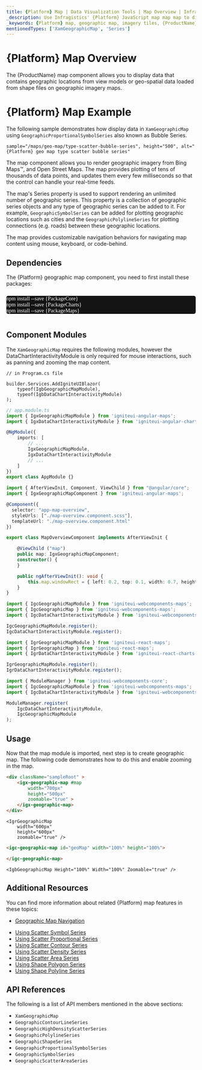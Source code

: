 ```yaml
---
title: {Platform} Map | Data Visualization Tools | Map Overview | Infragistics
_description: Use Infragistics' {Platform} JavaScript map map map to display data that contains geographic locations from view models or geo-spatial data loaded from shape files on geographic imagery maps. View the {ProductName} map demos!
_keywords: {Platform} map, geographic map, imagery tiles, {ProductName}, Infragistics
mentionedTypes: ['XamGeographicMap', 'Series']
---
```

# {Platform} Map Overview

The {ProductName} map component allows you to display data that contains geographic locations from view models or geo-spatial data loaded from shape files on geographic imagery maps.

# {Platform} Map Example

The following sample demonstrates how display data in `XamGeographicMap` using `GeographicProportionalSymbolSeries` also known as Bubble Series.

`sample="/maps/geo-map/type-scatter-bubble-series", height="500", alt="{Platform} geo map type scatter bubble series"`


<div class="divider--half"></div>

The map component allows you to render geographic imagery from Bing Maps™, and Open Street Maps. The map provides plotting of tens of thousands of data points, and updates them every few milliseconds so that the control can handle your real-time feeds.

The map's Series property is used to support rendering an unlimited number of geographic series. This property is a collection of geographic series objects and any type of geographic series can be added to it. For example, `GeographicSymbolSeries` can be added for plotting geographic locations such as cities and the `GeographicPolylineSeries` for plotting connections (e.g. roads) between these geographic locations.

The map provides customizable navigation behaviors for navigating map content using mouse, keyboard, or code-behind.

<!-- Angular, React, WebComponents -->
## Dependencies

The {Platform} geographic map component, you need to first install these packages:

<pre style="background:#141414;color:white;display:inline-block;padding:16x;margin-top:10px;font-family:'Consolas';border-radius:5px;width:100%">
npm install --save {PackageCore}
npm install --save {PackageCharts}
npm install --save {PackageMaps}
</pre>
<!-- end: Angular, React, WebComponents -->

## Component Modules

The `XamGeographicMap` requires the following modules, however the DataChartInteractivityModule is only required for mouse interactions, such as panning and zooming the map content.

```razor
// in Program.cs file

builder.Services.AddIgniteUIBlazor(
    typeof(IgbGeographicMapModule),
    typeof(IgbDataChartInteractivityModule)
);
```

```ts
// app.module.ts
import { IgxGeographicMapModule } from 'igniteui-angular-maps';
import { IgxDataChartInteractivityModule } from 'igniteui-angular-charts';

@NgModule({
    imports: [
        // ...
        IgxGeographicMapModule,
		IgxDataChartInteractivityModule
        // ...
    ]
})
export class AppModule {}
```

```ts
import { AfterViewInit, Component, ViewChild } from "@angular/core";
import { IgxGeographicMapComponent } from 'igniteui-angular-maps';

@Component({
  selector: "app-map-overview",
  styleUrls: ["./map-overview.component.scss"],
  templateUrl: "./map-overview.component.html"
})

export class MapOverviewComponent implements AfterViewInit {

    @ViewChild ("map")
    public map: IgxGeographicMapComponent;
    constructor() {
    }

    public ngAfterViewInit(): void {
        this.map.windowRect = { left: 0.2, top: 0.1, width: 0.7, height: 0.7 };
    }
}
```

```ts
import { IgcGeographicMapModule } from 'igniteui-webcomponents-maps';
import { IgcGeographicMap } from 'igniteui-webcomponents-maps';
import { IgcDataChartInteractivityModule } from 'igniteui-webcomponents-charts';

IgcGeographicMapModule.register();
IgcDataChartInteractivityModule.register();
```

```ts
import { IgrGeographicMapModule } from 'igniteui-react-maps';
import { IgrGeographicMap } from 'igniteui-react-maps';
import { IgrDataChartInteractivityModule } from 'igniteui-react-charts';

IgrGeographicMapModule.register();
IgrDataChartInteractivityModule.register();
```

```ts
import { ModuleManager } from 'igniteui-webcomponents-core';
import { IgcGeographicMapModule } from 'igniteui-webcomponents-maps';
import { IgcDataChartInteractivityModule } from 'igniteui-webcomponents-charts';

ModuleManager.register(
    IgcDataChartInteractivityModule,
    IgcGeographicMapModule
);
```

<div class="divider--half"></div>

## Usage

Now that the map module is imported, next step is to create geographic map. The following code demonstrates how to do this and enable zooming in the map.

```html
<div className="sampleRoot" >
    <igx-geographic-map #map
        width="700px"
        height="500px"
        zoomable="true" >
    </igx-geographic-map>
</div>
```

```tsx
<IgrGeographicMap
    width="600px"
    height="600px"
    zoomable="true" />
```

```html
<igc-geographic-map id="geoMap" width="100%" height="100%">

</igc-geographic-map>
```

```razor
<IgbGeographicMap Height="100%" Width="100%" Zoomable="true" />
```

<div class="divider--half"></div>

## Additional Resources

You can find more information about related {Platform} map features in these topics:

- [Geographic Map Navigation](geo-map-navigation.md)
<!-- - [Geographic Map Imagery](geo-map-display-imagery-types.md) -->
- [Using Scatter Symbol Series](geo-map-type-scatter-symbol-series.md)
- [Using Scatter Proportional Series](geo-map-type-scatter-bubble-series.md)
- [Using Scatter Contour Series](geo-map-type-scatter-contour-series.md)
- [Using Scatter Density Series](geo-map-type-scatter-density-series.md)
- [Using Scatter Area Series](geo-map-type-scatter-area-series.md)
- [Using Shape Polygon Series](geo-map-type-shape-polygon-series.md)
- [Using Shape Polyline Series](geo-map-type-shape-polyline-series.md)

## API References

The following is a list of API members mentioned in the above sections:

- `XamGeographicMap`
- `GeographicContourLineSeries`
- `GeographicHighDensityScatterSeries`
- `GeographicPolylineSeries`
- `GeographicShapeSeries`
- `GeographicProportionalSymbolSeries`
- `GeographicSymbolSeries`
- `GeographicScatterAreaSeries`